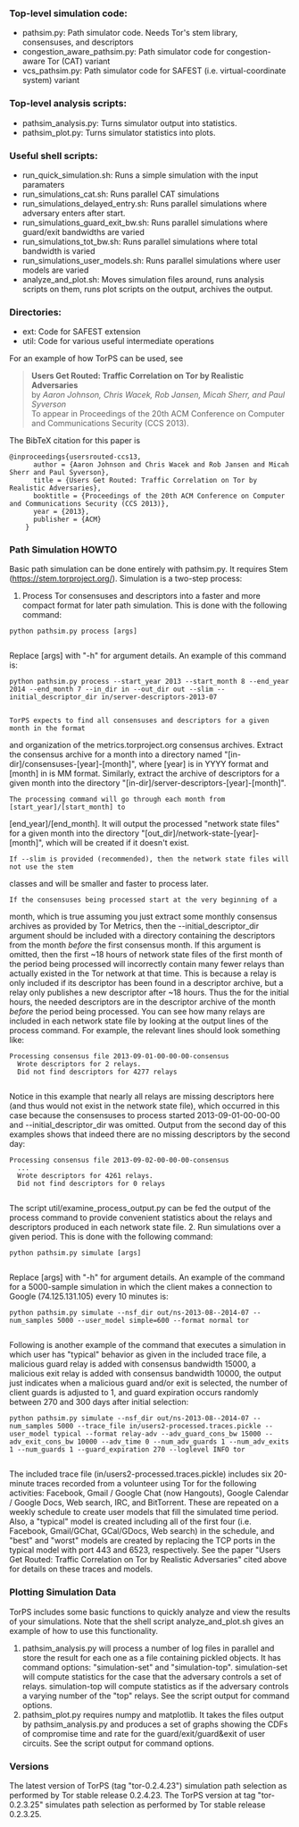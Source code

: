 ### Top-level simulation code:
- pathsim.py: Path simulator code. Needs Tor's stem library, consensuses, and descriptors
- congestion_aware_pathsim.py: Path simulator code for congestion-aware Tor (CAT) variant
- vcs_pathsim.py: Path simulator code for SAFEST (i.e. virtual-coordinate system) variant

### Top-level analysis scripts:
- pathsim_analysis.py: Turns simulator output into statistics.
- pathsim_plot.py: Turns simulator statistics into plots.

### Useful shell scripts:
- run_quick_simulation.sh: Runs a simple simulation with the input paramaters
- run_simulations_cat.sh: Runs parallel CAT simulations
- run_simulations_delayed_entry.sh: Runs parallel simulations where adversary enters after start.
- run_simulations_guard_exit_bw.sh: Runs parallel simulations where guard/exit bandwidths are varied
- run_simulations_tot_bw.sh: Runs parallel simulations where total bandwidth is varied
- run_simulations_user_models.sh: Runs parallel simulations where user models are varied
- analyze_and_plot.sh: Moves simulation files around, runs analysis scripts on them, runs plot scripts on the output, archives the output.

### Directories:
- ext: Code for SAFEST extension
- util: Code for various useful intermediate operations

For an example of how TorPS can be used, see
> **Users Get Routed: Traffic Correlation on Tor by Realistic Adversaries**  
> by _Aaron Johnson, Chris Wacek, Rob Jansen, Micah Sherr, and Paul Syverson_  
> To appear in Proceedings of the 20th ACM Conference on Computer and Communications Security (CCS 2013).  

The BibTeX citation for this paper is
<pre><code>@inproceedings{usersrouted-ccs13,
      author = {Aaron Johnson and Chris Wacek and Rob Jansen and Micah Sherr and Paul Syverson},
      title = {Users Get Routed: Traffic Correlation on Tor by Realistic Adversaries},
      booktitle = {Proceedings of the 20th ACM Conference on Computer and Communications Security (CCS 2013)},
      year = {2013},
      publisher = {ACM}
    }
</pre></code>

### Path Simulation HOWTO
Basic path simulation can be done entirely with pathsim.py. It requires Stem
(https://stem.torproject.org/). Simulation is a two-step process:
  1. Process Tor consensuses and descriptors into a faster and more compact format for
  later path simulation. This is done with the following command:
  <pre><code>python pathsim.py process [args]
  </pre></code>
  Replace [args] with "-h" for argument details. An example of this command is:
  <pre><code>python pathsim.py process --start_year 2013 --start_month 8 --end_year 2014 --end_month 7 --in_dir in --out_dir out --slim --initial_descriptor_dir in/server-descriptors-2013-07
  </pre></code>
    TorPS expects to find all consensuses and descriptors for a given month in the format
  and organization of the metrics.torproject.org consensus archives. Extract the
  consensus archive for a month into a directory named
  "[in-dir]/consensuses-[year]-[month]", where [year] is in YYYY format and [month]
  in is MM format. Similarly, extract the archive of descriptors for a given month into
  the directory "[in-dir]/server-descriptors-[year]-[month]".
  
    The processing command will go through each month from [start_year]/[start_month] to
  [end_year]/[end_month]. It will output the processed "network state files" for
  a given month into the directory "[out_dir]/network-state-[year]-[month]", which will
  be created if it doesn't exist.
  
    If --slim is provided (recommended), then the network state files will not use the stem
  classes and will be smaller and faster to process later.
  
    If the consensuses being processed start at the very beginning of a
  month, which is true assuming you just extract some monthly consensus archives as
  provided by Tor Metrics, then the --initial_descriptor_dir argument should be included
  with a directory containing the descriptors from the month *before* the first consensus month.
  If this argument is omitted, then the first ~18 hours of network state files of the first
  month of the period being processed will incorrectly contain many fewer relays than
  actually existed in the Tor network at that time. This is
  because a relay is only included if its descriptor has been found in a descriptor archive,
  but a relay only publishes a new descriptor after ~18 hours. Thus the for the
  initial hours, the needed descriptors are in the descriptor archive of the month *before*
  the period being processed. You can see how many relays are included in each network
  state file by looking at the output lines of the process command. For example, the
  relevant lines should look something like:
  <pre><code>Processing consensus file 2013-09-01-00-00-00-consensus
  Wrote descriptors for 2 relays.
  Did not find descriptors for 4277 relays
  </pre></code>
  Notice in this example that nearly all relays are missing descriptors here (and thus
  would not exist in the network state file), which occurred in this case because the
  consensuses to process started 2013-09-01-00-00-00 and --initial_descriptor_dir was omitted.
  Output from the second day of this examples shows that indeed there are no missing descriptors by
  the second day:
  <pre><code>Processing consensus file 2013-09-02-00-00-00-consensus
  ...
  Wrote descriptors for 4261 relays.
  Did not find descriptors for 0 relays
  </pre></code>
  The script util/examine_process_output.py can be fed the output of the process command
  to provide convenient statistics about the relays and descriptors produced in each network
  state file.
  2. Run simulations over a given period. This is done with the following command:
  <pre><code>python pathsim.py simulate [args]
  </pre></code>
  Replace [args] with "-h" for argument details. An example of the command for a 5000-sample simulation in which the client makes a connection to Google (74.125.131.105) every 10 minutes is:
  <pre><code>python pathsim.py simulate --nsf_dir out/ns-2013-08--2014-07 --num_samples 5000 --user_model simple=600 --format normal tor
  </pre></code>
  Following is another example of the command that executes a simulation in which user has "typical"
  behavior as given in the included trace file, a malicious guard relay is added with consensus
  bandwidth 15000, a malicious exit relay is added with consensus bandwidth 10000, the output
  just indicates when a malicious guard and/or exit is selected, the number of 
  client guards is adjusted to 1, and guard expiration occurs randomly between 270 and 300 days 
  after initial selection:
  <pre><code>python pathsim.py simulate --nsf_dir out/ns-2013-08--2014-07 --num_samples 5000 --trace_file in/users2-processed.traces.pickle --user_model typical --format relay-adv --adv_guard_cons_bw 15000 --adv_exit_cons_bw 10000 --adv_time 0 --num_adv_guards 1 --num_adv_exits 1 --num_guards 1 --guard_expiration 270 --loglevel INFO tor
  </pre></code>  

The included trace file (in/users2-processed.traces.pickle) includes six 20-minute traces recorded 
from a volunteer using Tor for the following activities: Facebook, Gmail / Google Chat (now 
Hangouts), Google Calendar / Google Docs, Web search, IRC, and BitTorrent. These are repeated on a
weekly schedule to create user models that fill the simulated time period. Also, a "typical" model
is created including all of  the first four (i.e. Facebook, Gmail/GChat, GCal/GDocs, Web search) in
the schedule, and "best" and "worst" models are created by replacing the TCP ports in the typical
model with port 443 and 6523, respectively. See the paper "Users Get Routed: Traffic Correlation on Tor by Realistic Adversaries" cited above for details on these traces and models.
	    
### Plotting Simulation Data
TorPS includes some basic functions to quickly analyze and view the results of your
simulations. Note that the shell script analyze_and_plot.sh gives an example of how to use
this functionality.
  1. pathsim_analysis.py will process a number of log files in parallel and store the
result for each one as a file containing pickled objects. It has command options:
"simulation-set" and "simulation-top". simulation-set will compute statistics for the
case that the adversary controls a set of relays. simulation-top will compute statistics
as if the adversary controls a varying number of the "top" relays. See the script output
for command options.
  2. pathsim_plot.py requires numpy and matplotlib. It takes the files output by
pathsim_analysis.py and produces a set of graphs showing the CDFs of
compromise time and rate for the guard/exit/guard&exit of user circuits. See the script
output for command options.

### Versions
The latest version of TorPS (tag "tor-0.2.4.23") simulation path selection as performed by
Tor stable release 0.2.4.23. The TorPS version at tag "tor-0.2.3.25" simulates path selection
as performed by Tor stable release 0.2.3.25.